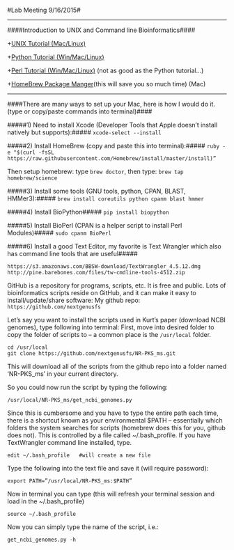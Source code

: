#Lab Meeting 9/16/2015#

___
####Introduction to UNIX and Command line Bioinformatics####

+[UNIX Tutorial (Mac/Linux)](http://www.ee.surrey.ac.uk/Teaching/Unix/unix1.html)

+[Python Tutorial (Win/Mac/Linux)](https://www.codecademy.com/en/tracks/python)

+[Perl Tutorial (Win/Mac/Linux)](http://learn-perl.org) (not as good as the Python tutorial…)

+[HomeBrew Package Manger](http://brew.sh)(this will save you so much time) (Mac)


___
####There are many ways to set up your Mac, here is how I would do it. (type or copy/paste commands into terminal)####



#####1) Need to install Xcode (Developer Tools that Apple doesn’t install natively but supports):#####
```xcode-select --install```

#####2) Install HomeBrew (copy and paste this into terminal):#####
```ruby -e "$(curl -fsSL https://raw.githubusercontent.com/Homebrew/install/master/install)”```

Then setup homebrew: type `brew doctor`, then type: `brew tap homebrew/science`

#####3) Install some tools (GNU tools, python, CPAN, BLAST, HMMer3):#####
```brew install coreutils python cpanm blast hmmer```

#####4) Install BioPython#####
```pip install biopython```

#####5) Install BioPerl (CPAN is a helper script to install Perl Modules)#####
```sudo cpanm BioPerl```

#####6) Install a good Text Editor, my favorite is Text Wrangler which also has command line tools that are useful#####
```
https://s3.amazonaws.com/BBSW-download/TextWrangler_4.5.12.dmg
http://pine.barebones.com/files/tw-cmdline-tools-4512.zip
```

GitHub is a repository for programs, scripts, etc.  It is free and public.  Lots of bioinformatics scripts reside on GitHub, and it can make it easy to install/update/share software:  My github repo: `https://github.com/nextgenusfs`

Let’s say you want to install the scripts used in Kurt’s paper (download NCBI genomes), type following into terminal:
First, move into desired folder to copy the folder of scripts to – a common place is the `/usr/local` folder.
```
cd /usr/local
git clone https://github.com/nextgenusfs/NR-PKS_ms.git
```

This will download all of the scripts from the github repo into a folder named ‘NR-PKS_ms’ in your current directory.

So you could now run the script by typing the following:
```
/usr/local/NR-PKS_ms/get_ncbi_genomes.py
```

Since this is cumbersome and you have to type the entire path each time, there is a shortcut known as your environmental $PATH – essentially which folders the system searches for scripts (homebrew does this for you, github does not). This is controlled by a file called ~/.bash_profile.  If you have TextWrangler command line installed, type.
```
edit ~/.bash_profile   #will create a new file
```

Type the following into the text file and save it (will require password):

```export PATH=”/usr/local/NR-PKS_ms:$PATH”```

Now in terminal you can type (this will refresh your terminal session and load in the ~/.bash_profile)

`source ~/.bash_profile`

Now you can simply type the name of the script, i.e.:

```get_ncbi_genomes.py -h```

